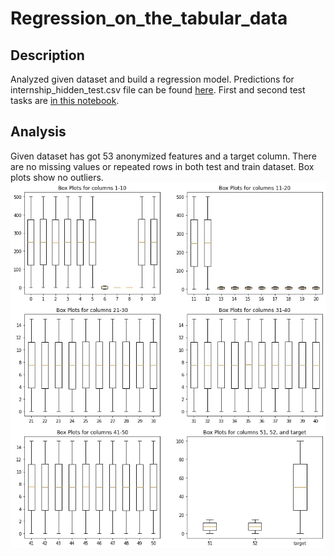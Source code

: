 # Regression_on_the_tabular_data
## Description
Analyzed given dataset and build a regression model. Predictions for internship_hidden_test.csv file can be found [here](test_with_predicted_target.csv).
First and second test tasks are [in this notebook](Tasks_1_and_2/Quantum_DS_Test_Tasks(1-2).ipynb).
## Analysis
Given dataset has got 53 anonymized features and a target column. There are no missing values or repeated rows in both test and train dataset. Box plots show no outliers. 
![box plots](Images/box_plots1.jpg)
